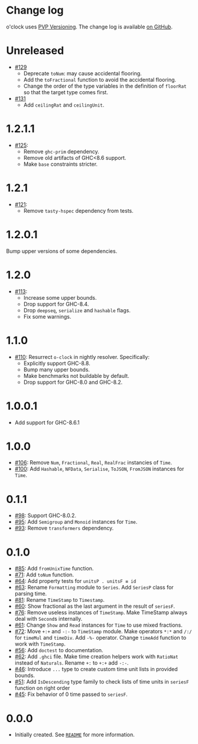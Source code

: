 <!--
SPDX-FileCopyrightText: 2019 Serokell <https://serokell.io>

SPDX-License-Identifier: MPL-2.0
-->

Change log
==========
o'clock uses [PVP Versioning][1].
The change log is available [on GitHub][2].

Unreleased
=====

* [#129](https://github.com/serokell/o-clock/pull/129)
  + Deprecate `toNum`: may cause accidental flooring.
  + Add the `toFractional` function to avoid the accidental flooring.
  + Change the order of the type variables in the definition of `floorRat` so that the target type comes first.
* [#131](https://github.com/serokell/o-clock/pull/131)
  + Add `ceilingRat` and `ceilingUnit`.

1.2.1.1
=====

* [#125](https://github.com/serokell/o-clock/pull/125):
  + Remove `ghc-prim` dependency.
  + Remove old artifacts of GHC<8.6 support.
  + Make `base` constraints stricter.

1.2.1
=====

* [#121](https://github.com/serokell/o-clock/pull/121):
  + Remove `tasty-hspec` dependency from tests.

1.2.0.1
=======

Bump upper versions of some dependencies.

1.2.0
=====

* [#113](https://github.com/serokell/o-clock/pull/113):
  + Increase some upper bounds.
  + Drop support for GHC-8.4.
  + Drop `deepseq`, `serialize` and `hashable` flags.
  + Fix some warnings.

1.1.0
=====

* [#110](https://github.com/serokell/o-clock/issues/110):
  Resurrect `o-clock` in nightly resolver. Specifically:
  + Explicitly support GHC-8.8.
  + Bump many upper bounds.
  + Make benchmarks not buildable by default.
  + Drop support for GHC-8.0 and GHC-8.2.

1.0.0.1
=======

* Add support for GHC-8.6.1

1.0.0
=====

* [#106](https://github.com/serokell/o-clock/issues/106):
  Remove `Num`, `Fractional`, `Real`, `RealFrac` instancies of `Time`.
* [#100](https://github.com/serokell/o-clock/issues/100):
  Add `Hashable`, `NFData`, `Serialise`, `ToJSON`, `FromJSON`
  instances for `Time`.

0.1.1
=====

* [#98](https://github.com/serokell/o-clock/issues/98):
  Support GHC-8.0.2.
* [#95](https://github.com/serokell/o-clock/issues/95):
  Add `Semigroup` and `Monoid` instances for `Time`.
* [#93](https://github.com/serokell/o-clock/issues/93):
  Remove `transformers` dependency.

0.1.0
=====

* [#85](https://github.com/serokell/o-clock/issues/85):
  Add `fromUnixTime` function.
* [#71](https://github.com/serokell/o-clock/issues/71):
  Add `toNum` function.
* [#64](https://github.com/serokell/o-clock/issues/64):
  Add property tests for `unitsP . unitsF ≡ id`
* [#63](https://github.com/serokell/o-clock/issues/63):
  Rename `Formatting` module to `Series`.
  Add `SeriesP` class for parsing time.
* [#81](https://github.com/serokell/o-clock/issues/81):
  Rename `TimeStamp` to `Timestamp`.
* [#60](https://github.com/serokell/o-clock/issues/60):
  Show fractional as the last argument in the result of `seriesF`.
* [#76](https://github.com/serokell/o-clock/issues/76):
  Remove useless instances of `TimeStamp`. Make TimeStamp always deal with
  `Second`s internally.
* [#61](https://github.com/serokell/o-clock/issues/61):
  Change `Show` and `Read` instances for `Time` to use
  mixed fractions.
* [#72](https://github.com/serokell/o-clock/issues/72):
  Move `+:+` and `-:-` to `TimeStamp` module.
  Make operators `*:*` and `/:/` for `timeMul` and `timeDiv`.
  Add `-%-` operator. Change `timeAdd` function to work with `TimeStamp`.
* [#56](https://github.com/serokell/o-clock/issues/56):
  Add `doctest` to documentation.
* [#62](https://github.com/serokell/o-clock/issues/62):
  Add `.ghci` file. Make time creation helpers work with
  `RatioNat` instead of `Naturals`.
  Rename `+:` to `+:+` add `-:-`.
* [#46](https://github.com/serokell/o-clock/issues/46):
  Introduce `...` type to create custom time unit lists in
  provided bounds.
* [#51](https://github.com/serokell/o-clock/issues/51):
  Add `IsDescending` type family to check lists of time units
  in `seriesF` function on right order
* [#45](https://github.com/serokell/o-clock/issues/45):
  Fix behavior of 0 time passed to `seriesF`.

0.0.0
=====

* Initially created. See [`README`][3] for more information.


[1]: https://pvp.haskell.org
[2]: https://github.com/serokell/o-clock/releases
[3]: https://github.com/serokell/o-clock#readme
